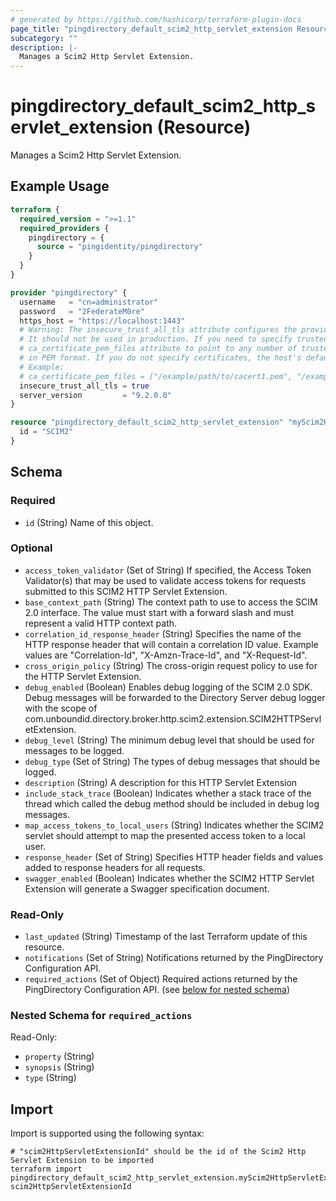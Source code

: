 ```yaml
---
# generated by https://github.com/hashicorp/terraform-plugin-docs
page_title: "pingdirectory_default_scim2_http_servlet_extension Resource - terraform-provider-pingdirectory"
subcategory: ""
description: |-
  Manages a Scim2 Http Servlet Extension.
---
```


# pingdirectory_default_scim2_http_servlet_extension (Resource)

Manages a Scim2 Http Servlet Extension.

## Example Usage

```terraform
terraform {
  required_version = ">=1.1"
  required_providers {
    pingdirectory = {
      source = "pingidentity/pingdirectory"
    }
  }
}

provider "pingdirectory" {
  username   = "cn=administrator"
  password   = "2FederateM0re"
  https_host = "https://localhost:1443"
  # Warning: The insecure_trust_all_tls attribute configures the provider to trust any certificate presented by the PingDirectory server.
  # It should not be used in production. If you need to specify trusted CA certificates, use the
  # ca_certificate_pem_files attribute to point to any number of trusted CA certificate files
  # in PEM format. If you do not specify certificates, the host's default root CA set will be used.
  # Example:
  # ca_certificate_pem_files = ["/example/path/to/cacert1.pem", "/example/path/to/cacert2.pem"]
  insecure_trust_all_tls = true
  server_version         = "9.2.0.0"
}

resource "pingdirectory_default_scim2_http_servlet_extension" "myScim2HttpServletExtension" {
  id = "SCIM2"
}
```

<!-- schema generated by tfplugindocs -->
## Schema

### Required

- `id` (String) Name of this object.

### Optional

- `access_token_validator` (Set of String) If specified, the Access Token Validator(s) that may be used to validate access tokens for requests submitted to this SCIM2 HTTP Servlet Extension.
- `base_context_path` (String) The context path to use to access the SCIM 2.0 interface. The value must start with a forward slash and must represent a valid HTTP context path.
- `correlation_id_response_header` (String) Specifies the name of the HTTP response header that will contain a correlation ID value. Example values are "Correlation-Id", "X-Amzn-Trace-Id", and "X-Request-Id".
- `cross_origin_policy` (String) The cross-origin request policy to use for the HTTP Servlet Extension.
- `debug_enabled` (Boolean) Enables debug logging of the SCIM 2.0 SDK. Debug messages will be forwarded to the Directory Server debug logger with the scope of com.unboundid.directory.broker.http.scim2.extension.SCIM2HTTPServletExtension.
- `debug_level` (String) The minimum debug level that should be used for messages to be logged.
- `debug_type` (Set of String) The types of debug messages that should be logged.
- `description` (String) A description for this HTTP Servlet Extension
- `include_stack_trace` (Boolean) Indicates whether a stack trace of the thread which called the debug method should be included in debug log messages.
- `map_access_tokens_to_local_users` (String) Indicates whether the SCIM2 servlet should attempt to map the presented access token to a local user.
- `response_header` (Set of String) Specifies HTTP header fields and values added to response headers for all requests.
- `swagger_enabled` (Boolean) Indicates whether the SCIM2 HTTP Servlet Extension will generate a Swagger specification document.

### Read-Only

- `last_updated` (String) Timestamp of the last Terraform update of this resource.
- `notifications` (Set of String) Notifications returned by the PingDirectory Configuration API.
- `required_actions` (Set of Object) Required actions returned by the PingDirectory Configuration API. (see [below for nested schema](#nestedatt--required_actions))

<a id="nestedatt--required_actions"></a>
### Nested Schema for `required_actions`

Read-Only:

- `property` (String)
- `synopsis` (String)
- `type` (String)

## Import

Import is supported using the following syntax:

```shell
# "scim2HttpServletExtensionId" should be the id of the Scim2 Http Servlet Extension to be imported
terraform import pingdirectory_default_scim2_http_servlet_extension.myScim2HttpServletExtension scim2HttpServletExtensionId
```
